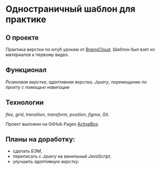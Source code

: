 # Одностраничный шаблон для практике

## О проекте

Практика верстки по ютуб урокам от [BrainsCloud](https://www.youtube.com/playlist?list=PLoq3Accf02PVO4GvY4-UtIQkeD6tNmX_f).
Шаблон был взят из материалов к первому видео.

## Функционал  

_Резиновая верстка_, _адаптивная верстка_, _Jquery_, _перемещение по проету с помощью навигации_

## Технологии

_flex_, _grid_, _transition_, _transform_, _position_, _figma_, _Git_.  

Проект выложин на GitHub Pages [ActiveBox](https://valeryavdeev.github.io/YouTubeactivebox/).

## Планы на доработку:
- сделать _БЭМ_,
- переписать с _Jquery_ на ванильный _JavaScript_,
- улучшить _адаптивную верстку_.
